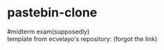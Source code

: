 # pastebin-clone
#midterm exam(supposedly) <br>
template from ecvelayo's repository: (forgot the link)
